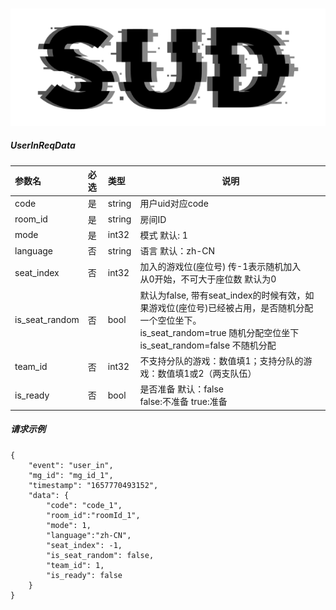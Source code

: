 #

![SUD](../../../Resource/logo.png)

##### UserInReqData

| 参数名            | 必选  | 类型     | 说明                                                                                                                         |
|:---------------|:----|:-------|----------------------------------------------------------------------------------------------------------------------------|
| code           | 是   | string | 用户uid对应code                                                                                                                |
| room_id        | 是   | string | 房间ID                                                                                                                       |
| mode           | 是   | int32  | 模式 默认: 1                                                                                                                   |
| language       | 否   | string | 语言 默认：zh-CN                                                                                                                |
| seat_index     | 否   | int32  | 加入的游戏位(座位号) 传-1表示随机加入<br/>从0开始，不可大于座位数 默认为0                                                                                |
| is_seat_random | 否   | bool   | 默认为false, 带有seat_index的时候有效，如果游戏位(座位号)已经被占用，是否随机分配一个空位坐下。<br/> is_seat_random=true 随机分配空位坐下<br/>is_seat_random=false 不随机分配 |
| team_id        | 否   | int32  | 不支持分队的游戏：数值填1；支持分队的游戏：数值填1或2（两支队伍）                                                                                         |
| is_ready       | 否   | bool   | 是否准备 默认：false<br/>false:不准备 true:准备 |

##### 请求示例
```
{
    "event": "user_in",
    "mg_id": "mg_id_1",
    "timestamp": "1657770493152",
    "data": {
        "code": "code_1",
        "room_id":"roomId_1",
        "mode": 1,
        "language":"zh-CN",
        "seat_index": -1,
        "is_seat_random": false,
        "team_id": 1,
        "is_ready": false
    }
}
```
